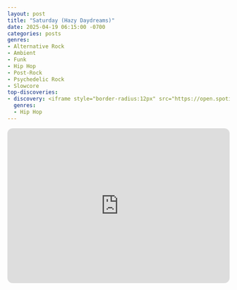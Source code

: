 ```yaml
---
layout: post
title: "Saturday (Hazy Daydreams)"
date: 2025-04-19 06:15:00 -0700
categories: posts
genres:
- Alternative Rock
- Ambient
- Funk
- Hip Hop
- Post-Rock
- Psychedelic Rock
- Slowcore 
top-discoveries:
- discovery: <iframe style="border-radius:12px" src="https://open.spotify.com/embed/album/1aCdrqjxp4duqTRne80ecY?utm_source=generator" width="100%" height="352" frameBorder="0" allowfullscreen="" allow="autoplay; clipboard-write; encrypted-media; fullscreen; picture-in-picture" loading="lazy"></iframe>
  genres:
  - Hip Hop
---
```

<iframe style="border-radius:12px" src="https://open.spotify.com/embed/playlist/5Tw9pliDWhRU6XtIg4prmN?utm_source=generator" width="100%" height="352" frameBorder="0" allowfullscreen="" allow="autoplay; clipboard-write; encrypted-media; fullscreen; picture-in-picture" loading="lazy"></iframe>